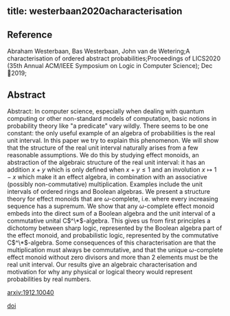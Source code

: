 title: westerbaan2020acharacterisation
---

## Reference

Abraham Westerbaan, Bas Westerbaan, John van de Wetering;A characterisation of ordered abstract probabilities;Proceedings of LICS2020 (35th Annual ACM/IEEE Symposium on Logic in Computer Science); Dec 2019;

## Abstract 

Abstract:  In computer science, especially when dealing with quantum computing or other
non-standard models of computation, basic notions in probability theory like "a
predicate" vary wildly. There seems to be one constant: the only useful example
of an algebra of probabilities is the real unit interval. In this paper we try
to explain this phenomenon. We will show that the structure of the real unit
interval naturally arises from a few reasonable assumptions. We do this by
studying effect monoids, an abstraction of the algebraic structure of the real
unit interval: it has an addition $x+y$ which is only defined when $x+y\leq 1$
and an involution $x\mapsto 1-x$ which make it an effect algebra, in
combination with an associative (possibly non-commutative) multiplication.
Examples include the unit intervals of ordered rings and Boolean algebras.
We present a structure theory for effect monoids that are $\omega$-complete,
i.e. where every increasing sequence has a supremum. We show that any
$\omega$-complete effect monoid embeds into the direct sum of a Boolean algebra
and the unit interval of a commutative unital C$^\*$-algebra. This gives us from
first principles a dichotomy between sharp logic, represented by the Boolean
algebra part of the effect monoid, and probabilistic logic, represented by the
commutative C$^\*$-algebra. Some consequences of this characterisation are that
the multiplication must always be commutative, and that the unique
$\omega$-complete effect monoid without zero divisors and more than 2 elements
must be the real unit interval. Our results give an algebraic characterisation
and motivation for why any physical or logical theory would represent
probabilities by real numbers.

    

[arxiv:1912.10040](https://arxiv.org/abs/1912.10040)

[doi](https://doi.org/10.1145/3373718.3394742)
